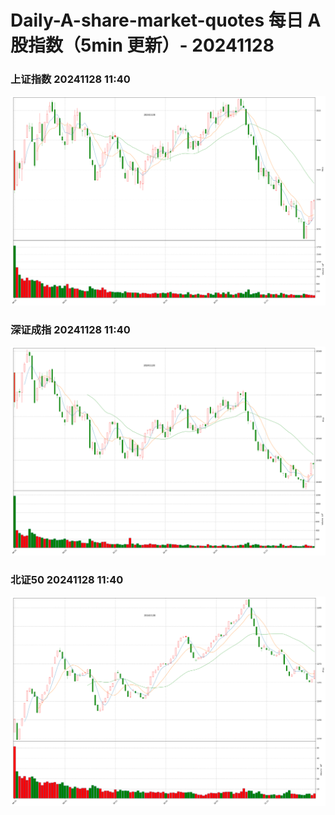 
# Daily-A-share-market-quotes 每日 A 股指数（5min 更新）- 20241128

### 上证指数 20241128 11:40
![](./fig/2024/11/20241128-sh000001.png)

### 深证成指 20241128 11:40
![](./fig/2024/11/20241128-sz399001.png)

### 北证50 20241128 11:40
![](./fig/2024/11/20241128-bj899050.png)

